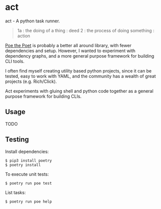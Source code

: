 # act

act - A python task runner.

> 1a : the doing of a thing : deed
> 2 : the process of doing something : action

[Poe the Poet][] is probably a better all around library,
with fewer dependencies and setup.  However, I wanted to
experiment with dependency graphs, and a more general
purpose framework for building CLI tools.

I often find myself creating utility based python projects,
since it can be tested, easy to work with YAML, and the
community has a wealth of great projects (e.g. Rich/Click).

Act experiments with gluing shell and python code together
as a general purpose framework for building CLIs.

[Poe the Poet]: https://github.com/nat-n/poethepoet

## Usage

TODO

## Testing

Install dependencies:

    $ pip3 install poetry
    $ poetry install

To execute unit tests:

    $ poetry run poe test

List tasks:

    $ poetry run poe help

